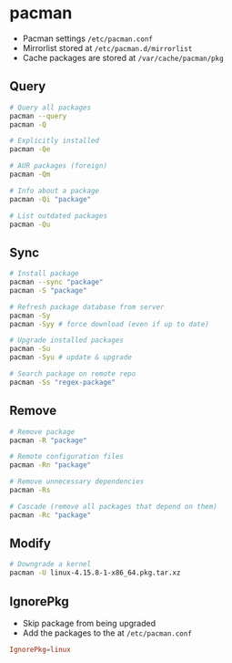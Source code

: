 # pacman

- Pacman settings `/etc/pacman.conf`
- Mirrorlist stored at `/etc/pacman.d/mirrorlist`
- Cache packages are stored at `/var/cache/pacman/pkg`

## Query

```sh
# Query all packages
pacman --query
pacman -Q

# Explicitly installed
pacman -Qe

# AUR packages (foreign)
pacman -Qm

# Info about a package
pacman -Qi "package"

# List outdated packages
pacman -Qu
```

## Sync

```sh
# Install package
pacman --sync "package"
pacman -S "package"

# Refresh package database from server
pacman -Sy
pacman -Syy # force download (even if up to date)

# Upgrade installed packages
pacman -Su
pacman -Syu # update & upgrade

# Search package on remote repo
pacman -Ss "regex-package"
```

## Remove

```sh
# Remove package
pacman -R "package"

# Remote configuration files
pacman -Rn "package"

# Remove unnecessary dependencies
pacman -Rs

# Cascade (remove all packages that depend on them)
pacman -Rc "package"
```

## Modify

```sh
# Downgrade a kernel
pacman -U linux-4.15.8-1-x86_64.pkg.tar.xz
```

## IgnorePkg

- Skip package from being upgraded
- Add the packages to the at `/etc/pacman.conf`

```conf
IgnorePkg=linux
```
